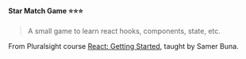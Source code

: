#### Star Match Game ⭐⭐⭐
> A small game to learn react hooks, components, state, etc. 

From Pluralsight course [React: Getting Started](https://www.pluralsight.com/courses/react-js-getting-started), taught by Samer Buna. 